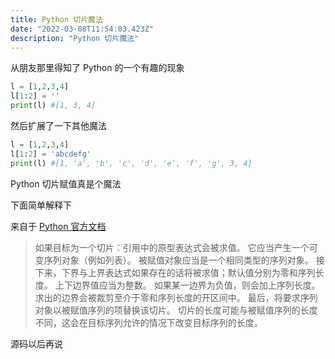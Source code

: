```yaml
---
title: Python 切片魔法
date: "2022-03-08T11:54:03.423Z"
description: "Python 切片魔法"
---
```


从朋友那里得知了 Python 的一个有趣的现象

```python
l = [1,2,3,4]
l[1:2] = ''
print(l) #[1, 3, 4]
```

然后扩展了一下其他魔法

```python
l = [1,2,3,4]
l[1:2] = 'abcdefg'
print(l) #[1, 'a', 'b', 'c', 'd', 'e', 'f', 'g', 3, 4]
```

Python 切片赋值真是个魔法

下面简单解释下

来自于 [Python 官方文档](https://docs.python.org/zh-cn/3/reference/simple_stmts.html#assignment-statements)

>如果目标为一个切片：引用中的原型表达式会被求值。 它应当产生一个可变序列对象（例如列表）。 被赋值对象应当是一个相同类型的序列对象。 接下来，下界与上界表达式如果存在的话将被求值；默认值分别为零和序列长度。 上下边界值应当为整数。 如果某一边界为负值，则会加上序列长度。 求出的边界会被裁剪至介于零和序列长度的开区间中。 最后，将要求序列对象以被赋值序列的项替换该切片。 切片的长度可能与被赋值序列的长度不同，这会在目标序列允许的情况下改变目标序列的长度。

源码以后再说

